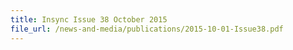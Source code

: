```yaml
---
title: Insync Issue 38 October 2015
file_url: /news-and-media/publications/2015-10-01-Issue38.pdf
---
```

